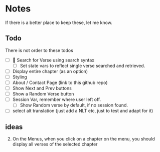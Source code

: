 # Notes

If there is a better place to keep these, let me know.

## Todo

There is not order to these todos

- [ ] 🐛 Search for Verse using search syntax
  - [ ] Set state vars to reflect single verse searched and retrieved.

- [ ] Display entire chapter (as an option)
- [ ] Styling
- [ ] About / Contact Page (link to this github repo)
- [ ] Show Next and Prev buttons
- [ ] Show a Random Verse button
- [ ] Session Var, remember where user left off.
   - [ ] Show Random verse by default, if no session found.
- [ ] select alt translation (just add a NLT etc, just to test and adapt for it)

## ideas

2. On the Menus, when you click on a chapter on the menu, you should display all verses of the selected chapter